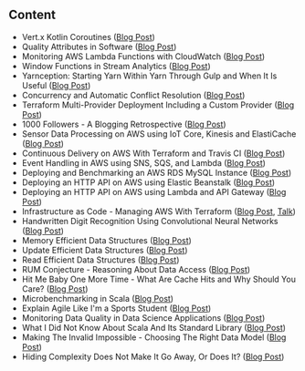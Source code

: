 ## Content

- Vert.x Kotlin Coroutines ([Blog Post](vertx-kotlin-coroutines/blog_post.md))
- Quality Attributes in Software ([Blog Post](quality_attributes/blog_post.md))
- Monitoring AWS Lambda Functions with CloudWatch ([Blog Post](AWS_Lambda_Monitoring/blog_post.md))
- Window Functions in Stream Analytics ([Blog Post](streaming_window/blog_post.md))
- Yarnception: Starting Yarn Within Yarn Through Gulp and When It Is Useful ([Blog Post](yarngulpyarn/blog_post.md))
- Concurrency and Automatic Conflict Resolution ([Blog Post](conflicts/blog_post.md))
- Terraform Multi-Provider Deployment Including a Custom Provider ([Blog Post](https://blog.codecentric.de/en/2018/08/terraform-multi-provider-deployment-including-a-custom-provider/))
- 1000 Followers - A Blogging Retrospective ([Blog Post](1000followers/blog_post.md))
- Sensor Data Processing on AWS using IoT Core, Kinesis and ElastiCache ([Blog Post](AWS_iot/blog_post.md))
- Continuous Delivery on AWS With Terraform and Travis CI ([Blog Post](AWS_travis_terraform/blog_post.md))
- Event Handling in AWS using SNS, SQS, and Lambda ([Blog Post](AWS_sns_sqs/blog_post.md))
- Deploying and Benchmarking an AWS RDS MySQL Instance ([Blog Post](AWS_rds/blog_post.md))
- Deploying an HTTP API on AWS using Elastic Beanstalk ([Blog Post](AWS_elasticbeanstalk/blog_post.md))
- Deploying an HTTP API on AWS using Lambda and API Gateway ([Blog Post](AWS_lambda_api_gateway/blog_post.md))
- Infrastructure as Code - Managing AWS With Terraform ([Blog Post](AWS_infrastructure_as_code/blog_post.md), [Talk](AWS_infrastructure_as_code/hashicorpmeetup.pdf))
- Handwritten Digit Recognition Using Convolutional Neural Networks ([Blog Post](handwritten/blog_post.md))
- Memory Efficient Data Structures ([Blog Post](rum_memory/blog_post.md))
- Update Efficient Data Structures ([Blog Post](rum_update/blog_post.md))
- Read Efficient Data Structures ([Blog Post](rum_read/blog_post.md))
- RUM Conjecture - Reasoning About Data Access ([Blog Post](rum/blog_post.md))
- Hit Me Baby One More Time - What Are Cache Hits and Why Should You Care? ([Blog Post](cache/blog_post.md))
- Microbenchmarking in Scala ([Blog Post](microbenchmarking/blog_post.md))
- Explain Agile Like I'm a Sports Student ([Blog Post](agile/blog_post.md))
- Monitoring Data Quality in Data Science Applications ([Blog Post](ddq/blog_post.md))
- What I Did Not Know About Scala And Its Standard Library ([Blog Post](scala_standard_library/blog_post.md))
- Making The Invalid Impossible - Choosing The Right Data Model ([Blog Post](invalid_state_impossible/blog_post.md))
- Hiding Complexity Does Not Make It Go Away, Or Does It? ([Blog Post](hiding_complexity/blog_post.md))
